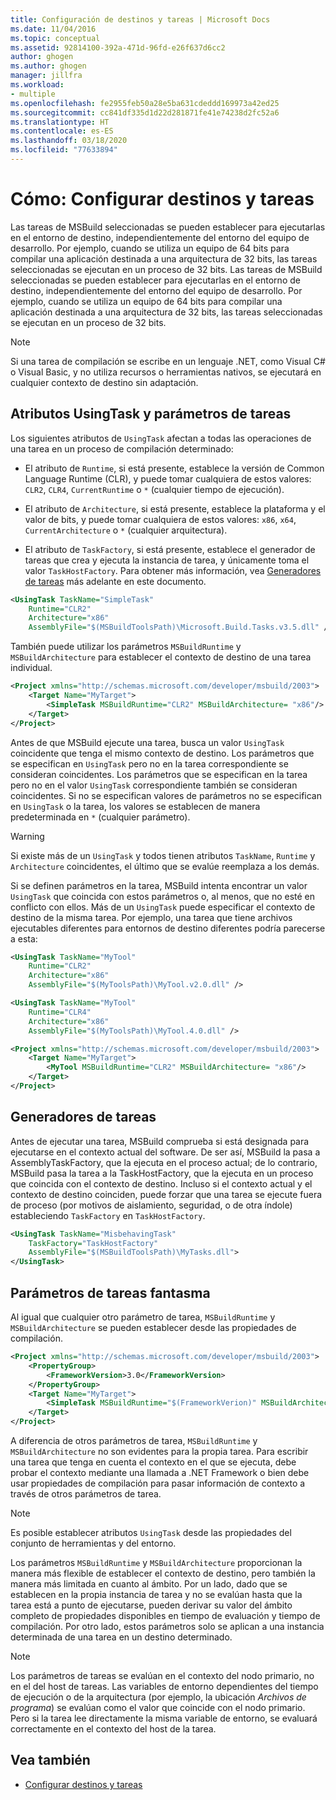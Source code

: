 ```yaml
---
title: Configuración de destinos y tareas | Microsoft Docs
ms.date: 11/04/2016
ms.topic: conceptual
ms.assetid: 92814100-392a-471d-96fd-e26f637d6cc2
author: ghogen
ms.author: ghogen
manager: jillfra
ms.workload:
- multiple
ms.openlocfilehash: fe2955feb50a28e5ba631cdeddd169973a42ed25
ms.sourcegitcommit: cc841df335d1d22d281871fe41e74238d2fc52a6
ms.translationtype: HT
ms.contentlocale: es-ES
ms.lasthandoff: 03/18/2020
ms.locfileid: "77633894"
---
```

# <a name="how-to-configure-targets-and-tasks"></a>Cómo: Configurar destinos y tareas

Las tareas de MSBuild seleccionadas se pueden establecer para ejecutarlas en el entorno de destino, independientemente del entorno del equipo de desarrollo. Por ejemplo, cuando se utiliza un equipo de 64 bits para compilar una aplicación destinada a una arquitectura de 32 bits, las tareas seleccionadas se ejecutan en un proceso de 32 bits.
Las tareas de MSBuild seleccionadas se pueden establecer para ejecutarlas en el entorno de destino, independientemente del entorno del equipo de desarrollo. Por ejemplo, cuando se utiliza un equipo de 64 bits para compilar una aplicación destinada a una arquitectura de 32 bits, las tareas seleccionadas se ejecutan en un proceso de 32 bits.

> [!NOTE]
> Si una tarea de compilación se escribe en un lenguaje .NET, como Visual C# o Visual Basic, y no utiliza recursos o herramientas nativos, se ejecutará en cualquier contexto de destino sin adaptación.

## <a name="usingtask-attributes-and-task-parameters"></a>Atributos UsingTask y parámetros de tareas

Los siguientes atributos de `UsingTask` afectan a todas las operaciones de una tarea en un proceso de compilación determinado:

- El atributo de `Runtime`, si está presente, establece la versión de Common Language Runtime (CLR), y puede tomar cualquiera de estos valores: `CLR2`, `CLR4`, `CurrentRuntime` o `*` (cualquier tiempo de ejecución).

- El atributo de `Architecture`, si está presente, establece la plataforma y el valor de bits, y puede tomar cualquiera de estos valores: `x86`, `x64`, `CurrentArchitecture` o `*` (cualquier arquitectura).

- El atributo de `TaskFactory`, si está presente, establece el generador de tareas que crea y ejecuta la instancia de tarea, y únicamente toma el valor `TaskHostFactory`. Para obtener más información, vea [Generadores de tareas](#task-factories) más adelante en este documento.

```xml
<UsingTask TaskName="SimpleTask"
    Runtime="CLR2"
    Architecture="x86"
    AssemblyFile="$(MSBuildToolsPath)\Microsoft.Build.Tasks.v3.5.dll" />
```

También puede utilizar los parámetros `MSBuildRuntime` y `MSBuildArchitecture` para establecer el contexto de destino de una tarea individual.

```xml
<Project xmlns="http://schemas.microsoft.com/developer/msbuild/2003">
    <Target Name="MyTarget">
        <SimpleTask MSBuildRuntime="CLR2" MSBuildArchitecture= "x86"/>
    </Target>
</Project>
```

Antes de que MSBuild ejecute una tarea, busca un valor `UsingTask` coincidente que tenga el mismo contexto de destino. Los parámetros que se especifican en `UsingTask` pero no en la tarea correspondiente se consideran coincidentes. Los parámetros que se especifican en la tarea pero no en el valor `UsingTask` correspondiente también se consideran coincidentes. Si no se especifican valores de parámetros no se especifican en `UsingTask` o la tarea, los valores se establecen de manera predeterminada en `*` (cualquier parámetro).

> [!WARNING]
> Si existe más de un `UsingTask` y todos tienen atributos `TaskName`, `Runtime` y `Architecture` coincidentes, el último que se evalúe reemplaza a los demás.

 Si se definen parámetros en la tarea, MSBuild intenta encontrar un valor `UsingTask` que coincida con estos parámetros o, al menos, que no esté en conflicto con ellos. Más de un `UsingTask` puede especificar el contexto de destino de la misma tarea. Por ejemplo, una tarea que tiene archivos ejecutables diferentes para entornos de destino diferentes podría parecerse a esta:

```xml
<UsingTask TaskName="MyTool"
    Runtime="CLR2"
    Architecture="x86"
    AssemblyFile="$(MyToolsPath)\MyTool.v2.0.dll" />

<UsingTask TaskName="MyTool"
    Runtime="CLR4"
    Architecture="x86"
    AssemblyFile="$(MyToolsPath)\MyTool.4.0.dll" />

<Project xmlns="http://schemas.microsoft.com/developer/msbuild/2003">
    <Target Name="MyTarget">
        <MyTool MSBuildRuntime="CLR2" MSBuildArchitecture= "x86"/>
    </Target>
</Project>

```

## <a name="task-factories"></a>Generadores de tareas

Antes de ejecutar una tarea, MSBuild comprueba si está designada para ejecutarse en el contexto actual del software. De ser así, MSBuild la pasa a AssemblyTaskFactory, que la ejecuta en el proceso actual; de lo contrario, MSBuild pasa la tarea a la TaskHostFactory, que la ejecuta en un proceso que coincida con el contexto de destino. Incluso si el contexto actual y el contexto de destino coinciden, puede forzar que una tarea se ejecute fuera de proceso (por motivos de aislamiento, seguridad, o de otra índole) estableciendo `TaskFactory` en `TaskHostFactory`.

```xml
<UsingTask TaskName="MisbehavingTask"
    TaskFactory="TaskHostFactory"
    AssemblyFile="$(MSBuildToolsPath)\MyTasks.dll">
</UsingTask>
```

## <a name="phantom-task-parameters"></a>Parámetros de tareas fantasma

Al igual que cualquier otro parámetro de tarea, `MSBuildRuntime` y `MSBuildArchitecture` se pueden establecer desde las propiedades de compilación.

```xml
<Project xmlns="http://schemas.microsoft.com/developer/msbuild/2003">
    <PropertyGroup>
        <FrameworkVersion>3.0</FrameworkVersion>
    </PropertyGroup>
    <Target Name="MyTarget">
        <SimpleTask MSBuildRuntime="$(FrameworkVerion)" MSBuildArchitecture= "x86"/>
    </Target>
</Project>
```

A diferencia de otros parámetros de tarea, `MSBuildRuntime` y `MSBuildArchitecture` no son evidentes para la propia tarea. Para escribir una tarea que tenga en cuenta el contexto en el que se ejecuta, debe probar el contexto mediante una llamada a .NET Framework o bien debe usar propiedades de compilación para pasar información de contexto a través de otros parámetros de tarea.

> [!NOTE]
> Es posible establecer atributos `UsingTask` desde las propiedades del conjunto de herramientas y del entorno.

Los parámetros `MSBuildRuntime` y `MSBuildArchitecture` proporcionan la manera más flexible de establecer el contexto de destino, pero también la manera más limitada en cuanto al ámbito. Por un lado, dado que se establecen en la propia instancia de tarea y no se evalúan hasta que la tarea está a punto de ejecutarse, pueden derivar su valor del ámbito completo de propiedades disponibles en tiempo de evaluación y tiempo de compilación. Por otro lado, estos parámetros solo se aplican a una instancia determinada de una tarea en un destino determinado.

> [!NOTE]
> Los parámetros de tareas se evalúan en el contexto del nodo primario, no en el del host de tareas. Las variables de entorno dependientes del tiempo de ejecución o de la arquitectura (por ejemplo, la ubicación *Archivos de programa*) se evalúan como el valor que coincide con el nodo primario. Pero si la tarea lee directamente la misma variable de entorno, se evaluará correctamente en el contexto del host de la tarea.

## <a name="see-also"></a>Vea también

- [Configurar destinos y tareas](../msbuild/configuring-targets-and-tasks.md)
